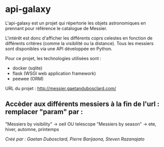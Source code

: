 # api-galaxy

L'api-galaxy est un projet qui répertorie les objets astronomiques en prennant pour référence le catalogue de Messier.

L'intérêt est donc d'afficher les différents coprs celestes en fonction de différents critères (comme la visibilité ou la distance).
Tous les messiers sont disponibles via une API développée en Python.

Pour ce projet, les technologies utilisées sont :

- docker (sqlite)
- flask (WSGI web application framework)
- peewee (ORM)

URL du projet : http://messier.gaetandubosclard.com/

## Accèder aux différents messiers à la fin de l'url : remplacer "param" par :

"Messiers by visibility" -> oeil OU telescope
"Messiers by season" -> ete, hiver, automne, printemps

_Créé par : Gaetan Dubosclard, Pierre Barijaona, Steven Razanajato_

